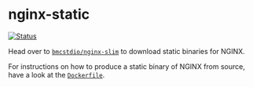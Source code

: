 # nginx-static

[![Status](https://img.shields.io/badge/status-moved-blue.svg)](https://shields.io/)

Head over to [`bmcstdio/nginx-slim`](https://github.com/bmcstdio/nginx-slim) to
download static binaries for NGINX.

For instructions on how to produce a static
binary of NGINX from source, have a look at the
[`Dockerfile`](https://github.com/bmcstdio/nginx-slim/blob/master/stable/Dockerfile).
